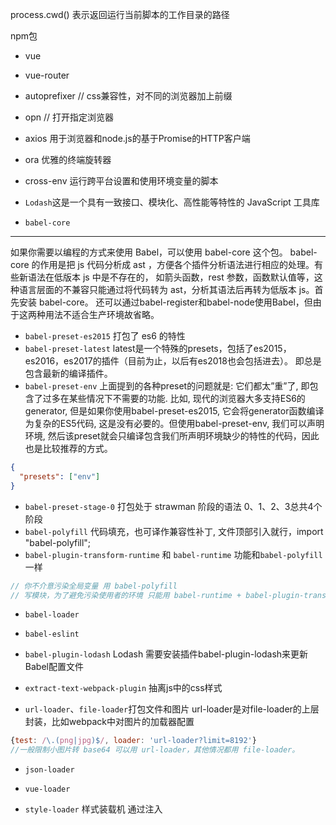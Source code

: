 process.cwd() 表示返回运行当前脚本的工作目录的路径

npm包
* vue
* vue-router
* autoprefixer // css兼容性，对不同的浏览器加上前缀
* opn // 打开指定浏览器
* axios 用于浏览器和node.js的基于Promise的HTTP客户端
* ora 优雅的终端旋转器
* cross-env 运行跨平台设置和使用环境变量的脚本
* `Lodash`这是一个具有一致接口、模块化、高性能等特性的 JavaScript 工具库
  
* `babel-core`
---
如果你需要以编程的方式来使用 Babel，可以使用 babel-core 这个包。
babel-core 的作用是把 js 代码分析成 ast ，方便各个插件分析语法进行相应的处理。有些新语法在低版本 js 中是不存在的，
如箭头函数，rest 参数，函数默认值等，这种语言层面的不兼容只能通过将代码转为 ast，分析其语法后再转为低版本 js。首先安装 babel-core。
还可以通过babel-register和babel-node使用Babel，但由于这两种用法不适合生产环境故省略。

* `babel-preset-es2015`  打包了 es6 的特性
* `babel-preset-latest`
latest是一个特殊的presets，包括了es2015，es2016，es2017的插件（目前为止，以后有es2018也会包括进去）。
即总是包含最新的编译插件。
* `babel-preset-env`
 上面提到的各种preset的问题就是: 它们都太”重”了, 即包含了过多在某些情况下不需要的功能. 比如,
 现代的浏览器大多支持ES6的generator, 但是如果你使用babel-preset-es2015,
 它会将generator函数编译为复杂的ES5代码, 这是没有必要的。但使用babel-preset-env, 我们可以声明环境, 然后该preset就会只编译包含我们所声明环境缺少的特性的代码，因此也是比较推荐的方式。
```json
{
  "presets": ["env"]
}

```
* `babel-preset-stage-0` 打包处于 strawman 阶段的语法 0、1、2、3总共4个阶段
* `babel-polyfill`  代码填充，也可译作兼容性补丁, 文件顶部引入就行，import "babel-polyfill";
* `babel-plugin-transform-runtime` 和 `babel-runtime` 功能和`babel-polyfill`一样
```js
// 你不介意污染全局变量 用 babel-polyfill
// 写模块，为了避免污染使用者的环境 只能用 babel-runtime + babel-plugin-transform-runtime。
```
* `babel-loader`
* `babel-eslint`
* `babel-plugin-lodash`  Lodash 需要安装插件babel-plugin-lodash来更新 Babel配置文件


* `extract-text-webpack-plugin` 抽离js中的css样式
* `url-loader`、`file-loader`打包文件和图片 url-loader是对file-loader的上层封装，比如webpack中对图片的加载器配置
```js
{test: /\.(png|jpg)$/, loader: 'url-loader?limit=8192'}
//一般限制小图片转 base64 可以用 url-loader，其他情况都用 file-loader。
```
* `json-loader`
* `vue-loader`
* `style-loader` 样式装载机 通过注入<style>标签将CSS添加到DOM
* `stylus-loader` 
* `stylus` stylus预处理

* `postcss-loader` webpack通过postcss-loader添加浏览器前缀
* `postcss-pxtorem` 用于从像素单元生成rem单位，移动端解决适配方案
* `chalk`  颜色插件
```js
const name = 'Sindre';
console.log(chalk.green('Hello %s'), name);
//=> 'Hello Sindre' 
```

* `ip` 获取ip地址
* `localforage` 离线数据缓存 替代localStorage
```js
/** localStorage 能够让你实现基本的数据存储，但它的速度慢，而且不能处理二进制数据。IndexedDB 和 WebSQL 是异步的，速度快，支持大数据集，但他们的API 使用起来有点复杂。不仅如此，IndexedDB 和 WebSQL 没有被所有的主流的浏览器厂商支持，这种情况最近也不太可能改变。

　　Mozilla 开发了一个叫 localForage 的库 ，使得离线数据存储在任何浏览器都是一项容易的任务。

　　localForage 是一个使用非常简单的 JavaScript 库的，提供了 get，set，remove，clear 和 length 等等 API，还具有以下特点：

支持回调的异步 API；
支持 IndexedDB，WebSQL 和 localStorage 三种存储模式（自动为你加载最佳的驱动程序）；
支持 BLOB 和任意类型的数据，让您可以存储图片，文件等等。
支持 ES6 Promises；
**/
```

* webpack
* `friendly-errors-webpack-plugin`  识别某些类别的Webpack错误并进行清理，聚合和优先排序，以提供更好的开发者体验
* `html-webpack-plugin` 优化Lodash。 这个插件用来简化创建服务于 webpack bundle 的 HTML 文件，尤其是对于在文件名中包含了 hash 值，








